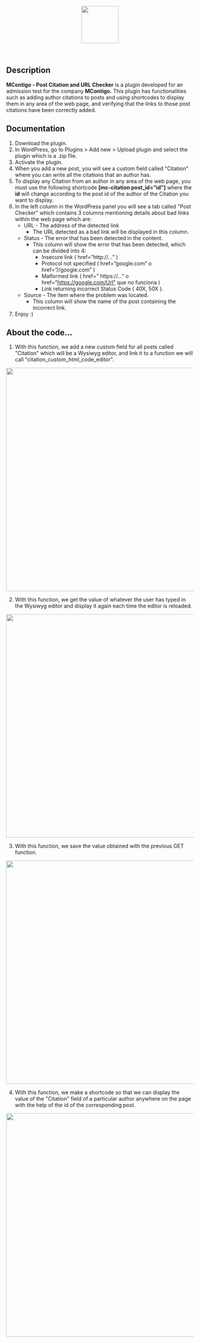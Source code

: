 <p align="center">
  <a href='https://mariocuetoj.com/'>
    <img src="https://mariocuetoj.com/wp-content/uploads/2022/01/Logo-Mario-Cueto-Azul.svg" width="100" />
  </a>
</p>
<br />

## Description
**MContigo - Post Citation and URL Checker** is a plugin developed for an admission test for the company **MContigo.** This plugin has functionalities such as adding author citations to posts and using shortcodes to display them in any area of the web page, and verifying that the links to those post citations have been correctly added.

## Documentation
1. Download the plugin.
2. In WordPress, go to Plugins > Add new > Upload plugin and select the plugin which is a .zip file.
3. Activate the plugin.
4. When you add a new post, you will see a custom field called "Citation" where you can write all the citations that an author has.
5. To display any Citation from an author in any area of the web page, you must use the following shortcode **[mc-citation post_id="id"]** where the **id** will change according to the post id of the author of the Citation you want to display.
6. In the left column in the WordPress panel you will see a tab called "Post Checker" which contains 3 columns mentioning details about bad links within the web page which are:
    - URL - The address of the detected link
      - The URL detected as a bad link will be displayed in this column. 
    - Status - The error that has been detected in the content.
      - This column will show the error that has been detected, which can be divided into 4:
        - Insecure link ( href=”http://...” )
        - Protocol not specified ( href=”google.com” o href=”//google.com” )
        - Malformed link ( href=” https://...” o href=”https://google.com/Url” que no funciona )
        - Link returning incorrect Status Code ( 40X, 50X ). 
    - Source - The item where the problem was located.
      - This column will show the name of the post containing the incorrect link.
7. Enjoy :)

## About the code...
1. With this function, we add a new custom field for all posts called "Citation" which will be a Wysiwyg editor, and link it to a function we will call "citation_custom_html_code_editor".
<p align="center">
    <img src="https://mariocuetoj.com/mcontigo/wp-content/uploads/2022/07/add-custom-field-citation.png" width="600" />
</p>

2. With this function, we get the value of whatever the user has typed in the Wysiwyg editor and display it again each time the editor is reloaded.
<p align="center">
    <img src="https://mariocuetoj.com/mcontigo/wp-content/uploads/2022/07/get-custom-field-citation.png" width="600" />
</p>

3. With this function, we save the value obtained with the previous GET function.
<p align="center">
    <img src="https://mariocuetoj.com/mcontigo/wp-content/uploads/2022/07/save-custom-field-citation.png" width="600" />
</p>

4. With this function, we make a shortcode so that we can display the value of the "Citation" field of a particular author anywhere on the page with the help of the id of the corresponding post.
<p align="center">
    <img src="https://mariocuetoj.com/mcontigo/wp-content/uploads/2022/07/shortcode-custom-field-citation.png" width="600" />
</p>